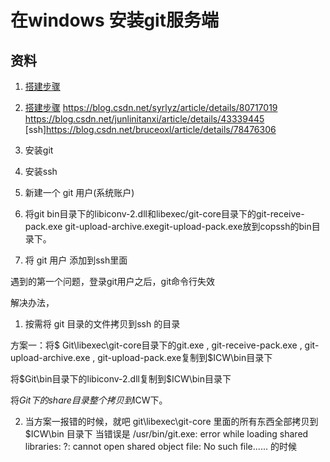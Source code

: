 # 在windows 安装git服务端

## 资料

  1. [搭建步骤](https://blog.csdn.net/junlinitanxi/article/details/43339445)
  1. [搭建步骤](https://www.cnblogs.com/zxtceq/p/11082525.html)
  https://blog.csdn.net/syrlyz/article/details/80717019
  https://blog.csdn.net/junlinitanxi/article/details/43339445
  [ssh]https://blog.csdn.net/bruceoxl/article/details/78476306


  1. 安装git
  2. 安装ssh
  3. 新建一个 git 用户(系统账户)
  4. 将git bin目录下的libiconv-2.dll和libexec/git-core目录下的git-receive-pack.exe git-upload-archive.exegit-upload-pack.exe放到copssh的bin目录下。
  5. 将 git 用户 添加到ssh里面

  遇到的第一个问题，登录git用户之后，git命令行失效
  
  解决办法，
  1. 按需将 git 目录的文件拷贝到ssh 的目录
  
  方案一：将$ Git\libexec\git-core目录下的git.exe , git-receive-pack.exe , git-upload-archive.exe , git-upload-pack.exe复制到$ICW\bin目录下

  将$Git\bin目录下的libiconv-2.dll复制到$ICW\bin目录下

  将$Git下的share目录整个拷贝到$ICW下。

  2. 当方案一报错的时候，就吧 git\libexec\git-core  里面的所有东西全部拷贝到 $ICW\bin 目录下
  当错误是 /usr/bin/git.exe: error while loading shared libraries: ?: cannot open shared object file: No such file...... 的时候
  